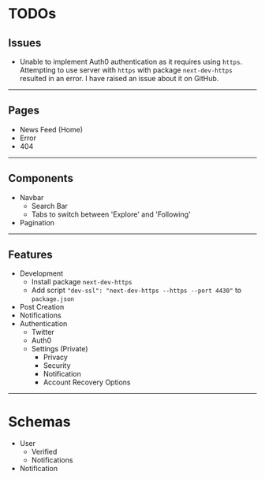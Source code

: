 # TODOs

## Issues

- Unable to implement Auth0 authentication as it requires using `https`. Attempting to use server with `https` with package `next-dev-https` resulted in an error. I have raised an issue about it on GitHub.

---

## Pages

- News Feed (Home)
- Error
- 404

---

## Components

- Navbar
  - Search Bar
  - Tabs to switch between 'Explore' and 'Following'
- Pagination

---

## Features

- Development
  - Install package `next-dev-https`
  - Add script `"dev-ssl": "next-dev-https --https --port 4430"` to `package.json`
- Post Creation
- Notifications
- Authentication
  - Twitter
  - Auth0
  - Settings (Private)
    - Privacy
    - Security
    - Notification
    - Account Recovery Options

---

# Schemas

- User
  - Verified
  - Notifications
- Notification
